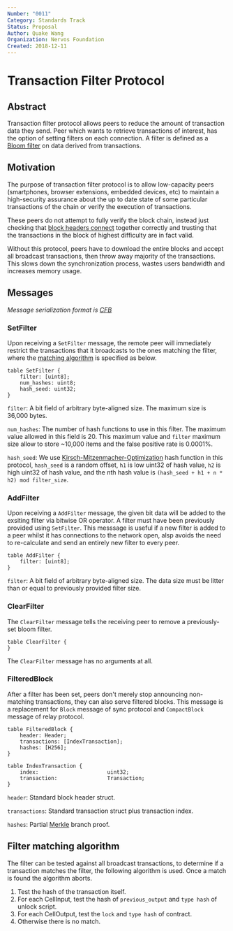 ```yaml
---
Number: "0011"
Category: Standards Track
Status: Proposal
Author: Quake Wang
Organization: Nervos Foundation
Created: 2018-12-11
---
```


# Transaction Filter Protocol

## Abstract

Transaction filter protocol allows peers to reduce the amount of transaction data they send. Peer which wants to retrieve transactions of interest, has the option of setting filters on each connection. A filter is defined as a [Bloom filter](http://en.wikipedia.org/wiki/Bloom_filter) on data derived from transactions.

## Motivation

The purpose of transaction filter protocol is to allow low-capacity peers (smartphones, browser extensions, embedded devices, etc) to maintain a high-security assurance about the up to date state of some particular transactions of the chain or verify the execution of transactions.

These peers do not attempt to fully verify the block chain, instead just checking that [block headers connect](../0004-ckb-block-sync/0004-ckb-block-sync.md#connecting-header) together correctly and trusting that the transactions in the block of highest difficulty are in fact valid.

Without this protocol, peers have to download the entire blocks and accept all broadcast transactions, then throw away majority of the transactions. This slows down the synchronization process, wastes users bandwidth and increases memory usage.

## Messages

*Message serialization format is [CFB](../0008-serialization/0008-serialization.md)*

### SetFilter

Upon receiving a `SetFilter` message, the remote peer will immediately restrict the transactions that it broadcasts to the ones matching the filter, where the [matching algorithm](#filter-matching-algorithm) is specified as below.

```
table SetFilter {
    filter: [uint8];
    num_hashes: uint8;
    hash_seed: uint32;
}
```

`filter`: A bit field of arbitrary byte-aligned size. The maximum size is 36,000 bytes.

`num_hashes`: The number of hash functions to use in this filter. The maximum value allowed in this field is 20. This maximum value and `filter` maximum size allow to store ~10,000 items and the false positive rate is 0.0001%.

`hash_seed`: We use [Kirsch-Mitzenmacher-Optimization](https://www.eecs.harvard.edu/~michaelm/postscripts/tr-02-05.pdf) hash function in this protocol, `hash_seed` is a random offset, `h1` is low uint32 of hash value, `h2` is high uint32 of hash value, and the nth hash value is `(hash_seed + h1 + n * h2) mod filter_size`.

### AddFilter

Upon receiving a `AddFilter` message, the given bit data will be added to the exsiting filter via bitwise OR operator. A filter must have been previously provided using `SetFilter`. This messsage is useful if a new filter is added to a peer whilst it has connections to the network open, alsp avoids the need to re-calculate and send an entirely new filter to every peer.

```
table AddFilter {
    filter: [uint8];
}
```

`filter`: A bit field of arbitrary byte-aligned size. The data size must be litter than or equal to previously provided filter size.

### ClearFilter

The `ClearFilter` message tells the receiving peer to remove a previously-set bloom filter.

```
table ClearFilter {
}
```

The `ClearFilter` message has no arguments at all.


### FilteredBlock

After a filter has been set, peers don't merely stop announcing non-matching transactions, they can also serve filtered blocks. This message is a replacement for `Block` message of sync protocol and `CompactBlock` message of relay protocol.

```
table FilteredBlock {
    header: Header;
    transactions: [IndexTransaction];
    hashes: [H256];
}

table IndexTransaction {
    index:                      uint32;
    transaction:                Transaction;
}
```

`header`: Standard block header struct.

`transactions`: Standard transaction struct plus transaction index.

`hashes`: Partial [Merkle](../0006-merkle-tree/0006-merkle-tree.md#merkle-proof) branch proof.

## Filter matching algorithm

The filter can be tested against all broadcast transactions, to determine if a transaction matches the filter, the following algorithm is used. Once a match is found the algorithm aborts.

1. Test the hash of the transaction itself.
2. For each CellInput, test the hash of `previous_output` and `type hash` of unlock script.
3. For each CellOutput, test the `lock` and `type hash` of contract.
4. Otherwise there is no match.
